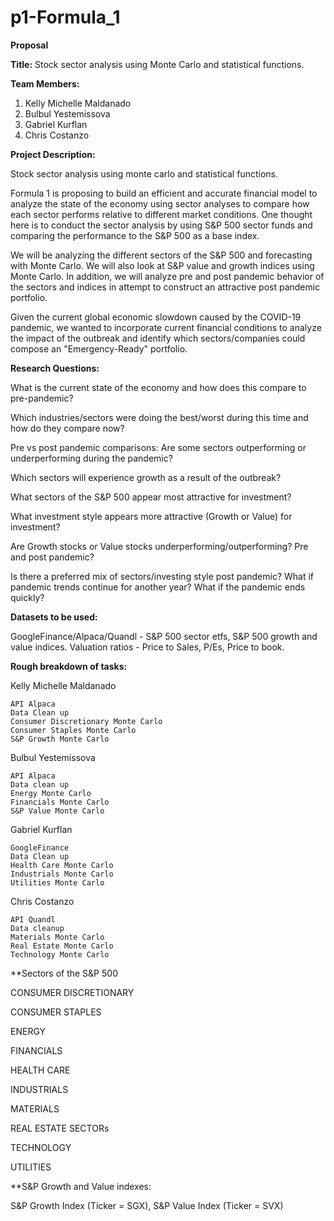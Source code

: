# p1-Formula_1 
                           
**Proposal**

**Title:**  Stock sector analysis using Monte Carlo and statistical functions. 

**Team Members:**

1. Kelly Michelle Maldanado
2. Bulbul Yestemissova
3. Gabriel Kurflan
4. Chris Costanzo

**Project Description:**

Stock sector analysis using monte carlo and statistical functions.

Formula 1 is proposing to build an efficient and accurate financial model to analyze the state of the economy using sector analyses to compare how each sector performs relative to different market conditions. One thought here is to conduct the sector analysis by using S&P 500 sector funds and comparing the performance to the S&P 500 as a base index.

We will be analyzing the different sectors of the S&P 500 and forecasting with Monte Carlo. We will also look at S&P value and growth indices using Monte Carlo.  In addition,  we will analyze pre and post pandemic behavior of the sectors and indices in attempt to construct an attractive post pandemic portfolio.

Given the current global economic slowdown caused by the COVID-19 pandemic, we wanted to incorporate current financial conditions to analyze the impact of the outbreak and identify which sectors/companies could compose an "Emergency-Ready" portfolio.


**Research Questions:**

What is the current state of the economy and how does this compare to pre-pandemic? 

Which industries/sectors were doing the best/worst during this time and how do they compare now?

Pre vs post pandemic comparisons:  Are some sectors outperforming or underperforming during the pandemic?

Which sectors will experience growth as a result of the outbreak?

What sectors of the S&P 500 appear most attractive for investment?

What investment style appears more attractive (Growth or Value) for investment?

Are Growth stocks or Value stocks underperforming/outperforming? Pre and post pandemic?

Is there a preferred mix of sectors/investing style post pandemic? What if pandemic trends continue for another year? What if the pandemic ends quickly?

**Datasets to be used:**

GoogleFinance/Alpaca/Quandl - S&P 500 sector etfs, S&P 500 growth and value indices. Valuation ratios - Price to Sales, P/Es, Price to book.


**Rough breakdown of tasks:**

Kelly Michelle Maldanado

    API Alpaca
    Data Clean up
    Consumer Discretionary Monte Carlo
    Consumer Staples Monte Carlo
    S&P Growth Monte Carlo
    
Bulbul Yestemissova
    
    API Alpaca
    Data clean up
    Energy Monte Carlo
    Financials Monte Carlo
    S&P Value Monte Carlo

Gabriel Kurflan

    GoogleFinance
    Data Clean up
    Health Care Monte Carlo
    Industrials Monte Carlo
    Utilities Monte Carlo
    

Chris Costanzo

    API Quandl
    Data cleanup
    Materials Monte Carlo
    Real Estate Monte Carlo
    Technology Monte Carlo
    

**Sectors of the S&P 500

CONSUMER DISCRETIONARY

CONSUMER STAPLES

ENERGY

FINANCIALS

HEALTH CARE

INDUSTRIALS

MATERIALS

REAL ESTATE SECTORs

TECHNOLOGY

UTILITIES

**S&P Growth and Value indexes:

S&P Growth Index (Ticker = SGX),
S&P Value Index (Ticker = SVX)










